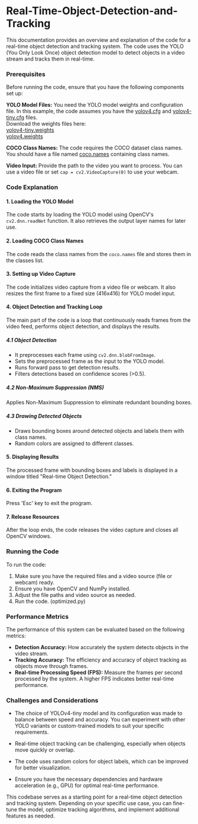 # Real-Time-Object-Detection-and-Tracking
This documentation provides an overview and explanation of the code for a real-time object detection and tracking system. The code uses the YOLO (You Only Look Once) object detection model to detect objects in a video stream and tracks them in real-time.
### Prerequisites
Before running the code, ensure that you have the following components set up:

**YOLO Model Files:** You need the YOLO model weights and configuration file. In this example, the code assumes you have the [yolov4.cfg](https://github.com/khizer-kt/Real-Time-Object-Detection-and-Tracking/blob/main/cfg/yolov4.cfg) and [yolov4-tiny.cfg](https://github.com/khizer-kt/Real-Time-Object-Detection-and-Tracking/blob/main/cfg/yolov4-tiny.cfg) files.  
Download the weights files here:  
[yolov4-tiny.weights](https://github.com/AlexeyAB/darknet/releases/download/darknet_yolo_v4_pre/yolov4-tiny.weights)  
[yolov4.weights](https://github.com/AlexeyAB/darknet/releases/download/darknet_yolo_v4_pre/yolov4.weights)

**COCO Class Names:** The code requires the COCO dataset class names. You should have a file named [coco.names](https://github.com/khizer-kt/Real-Time-Object-Detection-and-Tracking/blob/main/data/coco.names) containing class names.  


**Video Input:**  Provide the path to the video you want to process. You can use a video file or set `cap = cv2.VideoCapture(0)` to use your webcam.  

### Code Explanation  
#### 1. Loading the YOLO Model  
The code starts by loading the YOLO model using OpenCV's `cv2.dnn.readNet` function. It also retrieves the output layer names for later use.
#### 2. Loading COCO Class Names
The code reads the class names from the `coco.names` file and stores them in the classes list.
#### 3. Setting up Video Capture
The code initializes video capture from a video file or webcam. It also resizes the first frame to a fixed size (416x416) for YOLO model input.
#### 4. Object Detection and Tracking Loop
The main part of the code is a loop that continuously reads frames from the video feed, performs object detection, and displays the results.
##### 4.1 Object Detection
- It preprocesses each frame using `cv2.dnn.blobFromImage`.
- Sets the preprocessed frame as the input to the YOLO model.
- Runs forward pass to get detection results.
- Filters detections based on confidence scores (>0.5).
##### 4.2 Non-Maximum Suppression (NMS)
Applies Non-Maximum Suppression to eliminate redundant bounding boxes.
##### 4.3 Drawing Detected Objects
- Draws bounding boxes around detected objects and labels them with class names.
- Random colors are assigned to different classes.
#### 5. Displaying Results
The processed frame with bounding boxes and labels is displayed in a window titled "Real-time Object Detection."
#### 6. Exiting the Program
Press 'Esc' key to exit the program.
#### 7. Release Resources
After the loop ends, the code releases the video capture and closes all OpenCV windows.
### Running the Code
To run the code:

1. Make sure you have the required files and a video source (file or webcam) ready.
2. Ensure you have OpenCV and NumPy installed.
3. Adjust the file paths and video source as needed.
4. Run the code. (optimized.py)
### Performance Metrics
The performance of this system can be evaluated based on the following metrics:
- **Detection Accuracy:** How accurately the system detects objects in the video stream.
- **Tracking Accuracy:** The efficiency and accuracy of object tracking as objects move through frames.
- **Real-time Processing Speed (FPS):** Measure the frames per second processed by the system. A higher FPS indicates better real-time performance.
### Challenges and Considerations
- The choice of YOLOv4-tiny model and its configuration was made to balance between speed and accuracy. You can experiment with other YOLO variants or custom-trained models to suit your specific requirements.

- Real-time object tracking can be challenging, especially when objects move quickly or overlap.

- The code uses random colors for object labels, which can be improved for better visualization.

- Ensure you have the necessary dependencies and hardware acceleration (e.g., GPU) for optimal real-time performance.

This codebase serves as a starting point for a real-time object detection and tracking system. Depending on your specific use case, you can fine-tune the model, optimize tracking algorithms, and implement additional features as needed.
